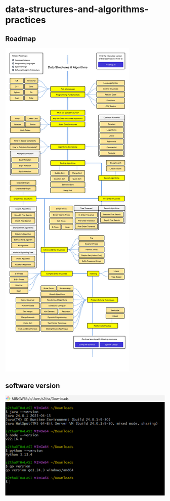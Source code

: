 # data-structures-and-algorithms-practices

## Roadmap

![alt text](datastructures-and-algorithms.jpg)

## software version

![alt text](software-versions.png)